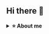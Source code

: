 ## Hi there 👋


<details>	
  <summary><b>⭐ About me</b></summary>
  
* Good problem solving skills
* Coding and debugging.
* Editing source-code.
* Extremely organised with a high level of attention to details
* Profiling and analyzing algorithms.
* Goal-oriented mindset
* Ambitious, hard working, energetic and reliable

*I have the ability to work independently as well as being part of a team*
  
  </details>
